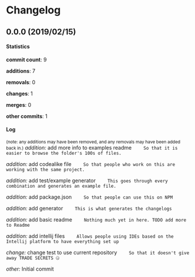 # Changelog
## 0.0.0 (2019/02/15)
#### Statistics
**commit count**: 9

**additions**: 7

**removals**: 0

**changes**: 1

**merges**: 0

**other commits**: 1

#### Log
<small>(note: any additions may have been removed, and any removals may have been added back in.)</small>
*addition:* add more info to examples readme
`    So that it is easier to browse the folder's 100s of files.`

*addition:* add codealike file
`    So that people who work on this are working with the same project.`

*addition:* add test/example generator
`    This goes through every combination and generates an example file.`

*addition:* add package.json
`    So that people can use this on NPM`

*addition:* add generator
`    This is what generates the changelogs`

*addition:* add basic readme
`    Nothing much yet in here. TODO add more to Readme`

*addition:* add intellij files
`    Allows people using IDEs based on the Intellij platform to have everything set up`

*change:* change test to use current repository
`    So that it doesn't give away TRADE SECRETS 🤐`

*other:* Initial commit

